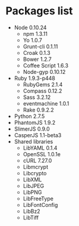 # Packages list

  * Node 0.10.24
    * npm 1.3.11
    * Yo 1.0.7
    * Grunt-cli 0.1.11
    * Croak 0.1.3
    * Bower 1.2.7
    * Coffee Script 1.6.3
    * Node-gyp 0.10.12
  * Ruby 1.9.3-p448
    * RubyGems 2.1.4
    * Compass 0.12.2
    * Sass 3.2.12
    * eventmachine 1.0.1
    * Rake 0.9.2.2
  * Python 2.7.5
  * PhantomJS 1.9.2
  * SlimerJS 0.9.0
  * CasperJS 1.1-beta3
  * Shared libraries
    * LibYAML 0.1.4
    * OpenSSL 1.0.1e
    * cURL 7.27.0
    * Libmcrypt
    * Libcrypto
    * LibXML
    * LibJPEG
    * LibPNG 
    * LibFreeType
    * LibFontConfig
    * LibBz2
    * LibTiff